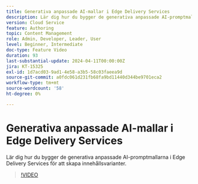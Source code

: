 ```yaml
---
title: Generativa anpassade AI-mallar i Edge Delivery Services
description: Lär dig hur du bygger de generativa anpassade AI-promptmallarna i Edge Delivery Services för att skapa innehållsvarianter.
version: Cloud Service
feature: Authoring
topic: Content Management
role: Admin, Developer, Leader, User
level: Beginner, Intermediate
doc-type: Feature Video
duration: 93
last-substantial-update: 2024-04-11T00:00:00Z
jira: KT-15325
exl-id: 1d7acd03-9ad1-4e58-a3b5-58c03faeea9d
source-git-commit: a0fdc061d231fb68fa9bd11440d344be9701eca2
workflow-type: tm+mt
source-wordcount: '58'
ht-degree: 0%

---
```


# Generativa anpassade AI-mallar i Edge Delivery Services

Lär dig hur du bygger de generativa anpassade AI-promptmallarna i Edge Delivery Services för att skapa innehållsvarianter.

>[!VIDEO](https://video.tv.adobe.com/v/3428316/?learn=on)


